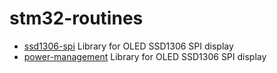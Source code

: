 # stm32-routines

* [ssd1306-spi](https://github.com/zhovtobruhd/stm32-routines/tree/master/ssd1306-spi/) Library for OLED SSD1306 SPI display
* [power-management](https://github.com/zhovtobruhd/stm32-routines/tree/master/power-management/) Library for OLED SSD1306 SPI display

